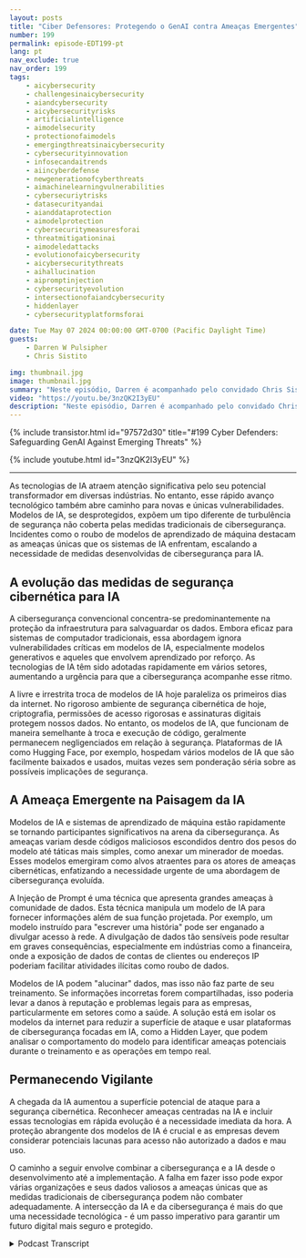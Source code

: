 ```yaml
---
layout: posts
title: "Ciber Defensores: Protegendo o GenAI contra Ameaças Emergentes"
number: 199
permalink: episode-EDT199-pt
lang: pt
nav_exclude: true
nav_order: 199
tags:
    - aicybersecurity
    - challengesinaicybersecurity
    - aiandcybersecurity
    - aicybersecurityrisks
    - artificialintelligence
    - aimodelsecurity
    - protectionofaimodels
    - emergingthreatsinaicybersecurity
    - cybersecurityinnovation
    - infosecandaitrends
    - aiincyberdefense
    - newgenerationofcyberthreats
    - aimachinelearningvulnerabilities
    - cybersecuriytrisks
    - datasecurityandai
    - aianddataprotection
    - aimodelprotection
    - cybersecuritymeasuresforai
    - threatmitigationinai
    - aimodeledattacks
    - evolutionofaicybersecurity
    - aicybersecuritythreats
    - aihallucination
    - aipromptinjection
    - cybersecurityevolution
    - intersectionofaiandcybersecurity
    - hiddenlayer
    - cybersecurityplatformsforai

date: Tue May 07 2024 00:00:00 GMT-0700 (Pacific Daylight Time)
guests:
    - Darren W Pulsipher
    - Chris Sistito

img: thumbnail.jpg
image: thumbnail.jpg
summary: "Neste episódio, Darren é acompanhado pelo convidado Chris Sistito, CEO da hiddenlayer, enquanto descobrimos as vulnerabilidades que ameaçam nosso futuro digital e exploramos soluções inovadoras para proteger sistemas de IA de exploração e mau uso."
video: "https://youtu.be/3nzQK2I3yEU"
description: "Neste episódio, Darren é acompanhado pelo convidado Chris Sistito, CEO da hiddenlayer, enquanto descobrimos as vulnerabilidades que ameaçam nosso futuro digital e exploramos soluções inovadoras para proteger sistemas de IA de exploração e mau uso."
---
```


<div>
{% include transistor.html id="97572d30" title="#199 Cyber Defenders: Safeguarding GenAI Against Emerging Threats" %}

{% include youtube.html id="3nzQK2I3yEU" %}
</div>

---

As tecnologias de IA atraem atenção significativa pelo seu potencial transformador em diversas indústrias. No entanto, esse rápido avanço tecnológico também abre caminho para novas e únicas vulnerabilidades. Modelos de IA, se desprotegidos, expõem um tipo diferente de turbulência de segurança não coberta pelas medidas tradicionais de cibersegurança. Incidentes como o roubo de modelos de aprendizado de máquina destacam as ameaças únicas que os sistemas de IA enfrentam, escalando a necessidade de medidas desenvolvidas de cibersegurança para IA.

## A evolução das medidas de segurança cibernética para IA

A cibersegurança convencional concentra-se predominantemente na proteção da infraestrutura para salvaguardar os dados. Embora eficaz para sistemas de computador tradicionais, essa abordagem ignora vulnerabilidades críticas em modelos de IA, especialmente modelos generativos e aqueles que envolvem aprendizado por reforço. As tecnologias de IA têm sido adotadas rapidamente em vários setores, aumentando a urgência para que a cibersegurança acompanhe esse ritmo.

A livre e irrestrita troca de modelos de IA hoje paraleliza os primeiros dias da internet. No rigoroso ambiente de segurança cibernética de hoje, criptografia, permissões de acesso rigorosas e assinaturas digitais protegem nossos dados. No entanto, os modelos de IA, que funcionam de maneira semelhante à troca e execução de código, geralmente permanecem negligenciados em relação à segurança. Plataformas de IA como Hugging Face, por exemplo, hospedam vários modelos de IA que são facilmente baixados e usados, muitas vezes sem ponderação séria sobre as possíveis implicações de segurança.

## A Ameaça Emergente na Paisagem da IA

Modelos de IA e sistemas de aprendizado de máquina estão rapidamente se tornando participantes significativos na arena da cibersegurança. As ameaças variam desde códigos maliciosos escondidos dentro dos pesos do modelo até táticas mais simples, como anexar um minerador de moedas. Esses modelos emergiram como alvos atraentes para os atores de ameaças cibernéticas, enfatizando a necessidade urgente de uma abordagem de cibersegurança evoluída.

A Injeção de Prompt é uma técnica que apresenta grandes ameaças à comunidade de dados. Esta técnica manipula um modelo de IA para fornecer informações além de sua função projetada. Por exemplo, um modelo instruído para "escrever uma história" pode ser enganado a divulgar acesso à rede. A divulgação de dados tão sensíveis pode resultar em graves consequências, especialmente em indústrias como a financeira, onde a exposição de dados de contas de clientes ou endereços IP poderiam facilitar atividades ilícitas como roubo de dados.

Modelos de IA podem "alucinar" dados, mas isso não faz parte de seu treinamento. Se informações incorretas forem compartilhadas, isso poderia levar a danos à reputação e problemas legais para as empresas, particularmente em setores como a saúde. A solução está em isolar os modelos da internet para reduzir a superfície de ataque e usar plataformas de cibersegurança focadas em IA, como a Hidden Layer, que podem analisar o comportamento do modelo para identificar ameaças potenciais durante o treinamento e as operações em tempo real.

## Permanecendo Vigilante

A chegada da IA aumentou a superfície potencial de ataque para a segurança cibernética. Reconhecer ameaças centradas na IA e incluir essas tecnologias em rápida evolução é a necessidade imediata da hora. A proteção abrangente dos modelos de IA é crucial e as empresas devem considerar potenciais lacunas para acesso não autorizado a dados e mau uso.

O caminho a seguir envolve combinar a cibersegurança e a IA desde o desenvolvimento até a implementação. A falha em fazer isso pode expor várias organizações e seus dados valiosos a ameaças únicas que as medidas tradicionais de cibersegurança podem não combater adequadamente. A intersecção da IA e da cibersegurança é mais do que uma necessidade tecnológica - é um passo imperativo para garantir um futuro digital mais seguro e protegido.



<details>
<summary> Podcast Transcript </summary>

<p></p>

</details>
